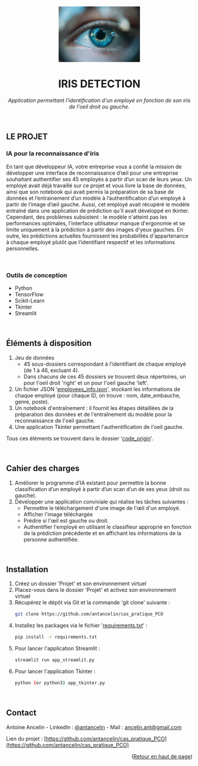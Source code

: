 <!-- PROJECT LOGO -->
<br />
<div align="center">
  <img src="images/iris.jpg" alt="Logo" width="220" height="150">

  <h1 align="center">IRIS DETECTION</h1>

  <p align="center">
    <em>Application permettant l'identification d'un employé en fonction de son iris de l'oeil droit ou gauche.</em>
  </p>
</div>
<br>

## LE PROJET

### IA pour la reconnaissance d'iris

En tant que développeur IA, votre entreprise vous a confié la mission de développer une interface de
reconnaissance d’œil pour une entreprise souhaitant authentifier ses 45 employés à partir d’un scan de leurs
yeux. Un employé avait déjà travaillé sur ce projet et vous livre la base de données, ainsi que son notebook
qui avait permis la préparation de sa base de données et l’entrainement d’un modèle à l’authentification d’un
employé à partir de l’image d’œil gauche. Aussi, cet employé avait récupéré le modèle entrainé dans une
application de prédiction qu’il avait développé en tkinter. Cependant, des problèmes subsistent : le modèle
n'atteint pas les performances optimales, l'interface utilisateur manque d'ergonomie et se limite uniquement
à la prédiction à partir des images d'yeux gauches. En outre, les prédictions actuelles fournissent les
probabilités d'appartenance à chaque employé plutôt que l’identifiant respectif et les informations
personnelles.

<br>

### Outils de conception

* Python
* TensorFlow
* Scikit-Learn
* Tkinter
* Streamlit

<br>

## Éléments à disposition

1. Jeu de données
    - 45 sous-dossiers correspondant à l'identifiant de chaque employé (de 1 à 46, excluant 4).
    - Dans chacuns de ces 45 dossiers se trouvent deux répertoires, un pour l'oeil droit 'right' et un pour l'oeil gauche 'left'.
2. Un fichier JSON '[employees_info.json](employees_info.json)', stockant les informations de chaque employé (pour chaque ID, on trouve : nom, date_embauche, genre, poste).
3. Un notebook d'entraînement : il fournit les étapes détaillées de la préparation des données et de l'entraînement du modèle pour la reconnaissance de l'oeil gauche.
4. Une application Tkinter permettant l'authentification de l'oeil gauche.<br>

Tous ces éléments se trouvent dans le dossier '[code_origin](code_origin)'.

<br>

## Cahier des charges

1. Améliorer le programme d’IA existant pour permettre la bonne classification d’un employé à partir
d’un scan d’un de ses yeux (droit ou gauche).
2. Développer une application conviviale qui réalise les tâches suivantes :
    - Permettre le téléchargement d'une image de l'œil d'un employé.
    - Afficher l'image téléchargée
    - Prédire si l'œil est gauche ou droit.
    - Authentifier l'employé en utilisant le classifieur approprié en fonction de la prédiction
précédente et en affichant les informations de la personne authentifiée.

<br>

## Installation

1. Créez un dossier 'Projet' et son environnement virtuel
2. Placez-vous dans le dossier 'Projet' et activez son environnement virtuel
3. Récupérez le dépôt via Git et la commande 'git clone' suivante :
   ```sh
   git clone https://github.com/antancelin/cas_pratique_PCO
   ```
4. Installez les packages via le fichier '[requirements.txt](requirements.txt)' :
   ```sh
   pip install -r requirements.txt
   ```
5. Pour lancer l'application Streamlit :
   ```sh
   streamlit run app_streamlit.py
   ```
6. Pour lancer l'application Tkinter :
   ```sh
   python (or python3) app_tkinter.py
   ```

<br>

## Contact

Antoine Ancelin - LinkedIn : [@antancelin](https://www.linkedin.com/in/antancelin/) - Mail : ancelin.ant@gmail.com

Lien du projet : [https://github.com/antancelin/cas_pratique_PCO](https://github.com/antancelin/cas_pratique_PCO)

<p align="right">(<a href="#readme-top">Retour en haut de page</a>)</p>